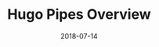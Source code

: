 ---
title: Hugo Pipes Overview
date: 2018-07-14
publishdate: 2018-07-14
lastmod: 2018-07-14
categories: [asset management]
keywords: []
menu:
  docs:
    parent: "assets"
    weight: 01
weight: 01
sections_weight: 01
draft: false
aliases: [/assets/]
---